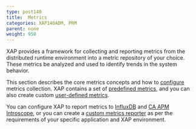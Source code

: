 ```yaml
---
type: post140
title:  Metrics
categories: XAP140ADM, PRM
parent: none
weight: 950
---
```




XAP provides a framework for collecting and reporting metrics from the distributed runtime environment into a metric repository of your choice. These metrics be analyzed and used to identify trends in the system behavior.

This section describes the core metrics concepts and how to [configure](./metrics-configuration.html) metrics collection. XAP contains a set of [predefined metrics](./metrics-bundled.html), and you can also create custom [user-defined metrics](./metrics-user-defined.html).

You can configure XAP to report metrics to [InfluxDB](./metrics-influxdb-reporter.html) and [CA APM Introscope](./ca-apm-introscope-reporter.html), or you can create a [custom metrics reporter](./metrics-custom-reporter.html) as per the requirements of your specific application and XAP environment. 

